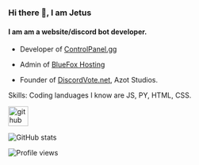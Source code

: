 ### Hi there 👋, I am Jetus
#### I am am a website/discord bot developer.
- Developer of [ControlPanel.gg](https://controlpanel.gg)

- Admin of [BlueFox Hosting](https://bluefoxhost.com)

- Founder of [DiscordVote.net](https://discordvote.net), Azot Studios.


Skills: Coding landuages I know are JS, PY, HTML, CSS.



[<img src='https://cdn.jsdelivr.net/npm/simple-icons@3.0.1/icons/github.svg' alt='github' height='40'>](https://github.com/Dev-Jetus)  

![GitHub stats](https://github-readme-stats.vercel.app/api?username=Dev-Jetus&show_icons=true&count_private=true)  

![Profile views](https://gpvc.arturio.dev/Dev-Jetus)  
